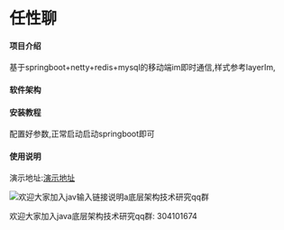 # 任性聊

#### 项目介绍
基于springboot+netty+redis+mysql的移动端im即时通信,样式参考layerIm,

#### 软件架构



#### 安装教程
配置好参数,正常启动启动springboot即可
#### 使用说明
演示地址:[演示地址](http://javacoretech.top/)



![欢迎大家加入jav[输入链接说明](http://)a底层架构技术研究qq群](http://s4.sinaimg.cn/mw690/002TBhfnzy7l5TCkmdl33&690 "欢迎大家加入java底层技术研究qq群")

欢迎大家加入java底层架构技术研究qq群: 304101674